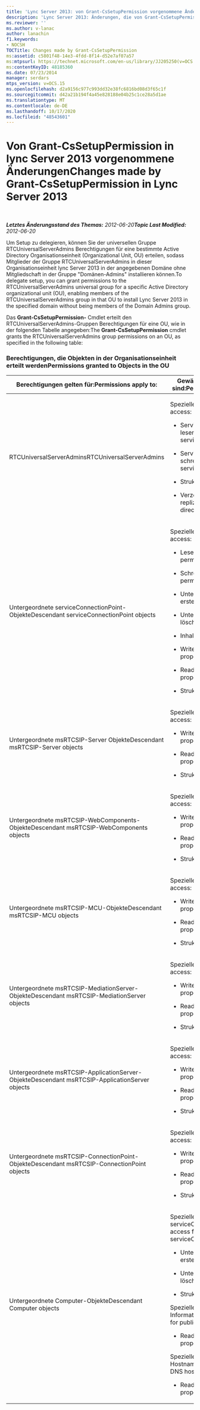 ```yaml
---
title: 'Lync Server 2013: von Grant-CsSetupPermission vorgenommene Änderungen'
description: 'Lync Server 2013: Änderungen, die von Grant-CsSetupPermission vorgenommen wurden.'
ms.reviewer: ''
ms.author: v-lanac
author: lanachin
f1.keywords:
- NOCSH
TOCTitle: Changes made by Grant-CsSetupPermission
ms:assetid: c5801f48-14e3-4fdd-8f14-d52e7af07a57
ms:mtpsurl: https://technet.microsoft.com/en-us/library/JJ205250(v=OCS.15)
ms:contentKeyID: 48185360
ms.date: 07/23/2014
manager: serdars
mtps_version: v=OCS.15
ms.openlocfilehash: d2a9156c977c993dd32e38fc6816bd08d3f65c1f
ms.sourcegitcommit: d42a21b194f4a45e828188e04b25c1ce28a5d1ae
ms.translationtype: MT
ms.contentlocale: de-DE
ms.lasthandoff: 10/17/2020
ms.locfileid: "48543601"
---
```

# <a name="changes-made-by-grant-cssetuppermission-in-lync-server-2013"></a><span data-ttu-id="5ee66-103">Von Grant-CsSetupPermission in lync Server 2013 vorgenommene Änderungen</span><span class="sxs-lookup"><span data-stu-id="5ee66-103">Changes made by Grant-CsSetupPermission in Lync Server 2013</span></span>

<div data-xmlns="http://www.w3.org/1999/xhtml">

<div class="topic" data-xmlns="http://www.w3.org/1999/xhtml" data-msxsl="urn:schemas-microsoft-com:xslt" data-cs="https://msdn.microsoft.com/">

<div data-asp="https://msdn2.microsoft.com/asp">



</div>

<div id="mainSection">

<div id="mainBody">

<span> </span>

<span data-ttu-id="5ee66-104">_**Letztes Änderungsstand des Themas:** 2012-06-20_</span><span class="sxs-lookup"><span data-stu-id="5ee66-104">_**Topic Last Modified:** 2012-06-20_</span></span>

<span data-ttu-id="5ee66-105">Um Setup zu delegieren, können Sie der universellen Gruppe RTCUniversalServerAdmins Berechtigungen für eine bestimmte Active Directory Organisationseinheit (Organizational Unit, OU) erteilen, sodass Mitglieder der Gruppe RTCUniversalServerAdmins in dieser Organisationseinheit lync Server 2013 in der angegebenen Domäne ohne Mitgliedschaft in der Gruppe "Domänen-Admins" installieren können.</span><span class="sxs-lookup"><span data-stu-id="5ee66-105">To delegate setup, you can grant permissions to the RTCUniversalServerAdmins universal group for a specific Active Directory organizational unit (OU), enabling members of the RTCUniversalServerAdmins group in that OU to install Lync Server 2013 in the specified domain without being members of the Domain Admins group.</span></span>

<span data-ttu-id="5ee66-106">Das **Grant-CsSetupPermission-** Cmdlet erteilt den RTCUniversalServerAdmins-Gruppen Berechtigungen für eine OU, wie in der folgenden Tabelle angegeben:</span><span class="sxs-lookup"><span data-stu-id="5ee66-106">The **Grant-CsSetupPermission** cmdlet grants the RTCUniversalServerAdmins group permissions on an OU, as specified in the following table:</span></span>

### <a name="permissions-granted-to-objects-in-the-ou"></a><span data-ttu-id="5ee66-107">Berechtigungen, die Objekten in der Organisationseinheit erteilt werden</span><span class="sxs-lookup"><span data-stu-id="5ee66-107">Permissions granted to Objects in the OU</span></span>

<table>
<colgroup>
<col style="width: 50%" />
<col style="width: 50%" />
</colgroup>
<thead>
<tr class="header">
<th><span data-ttu-id="5ee66-108">Berechtigungen gelten für:</span><span class="sxs-lookup"><span data-stu-id="5ee66-108">Permissions apply to:</span></span></th>
<th><span data-ttu-id="5ee66-109">Gewährte Berechtigungen sind:</span><span class="sxs-lookup"><span data-stu-id="5ee66-109">Permissions granted are:</span></span></th>
</tr>
</thead>
<tbody>
<tr class="odd">
<td><p><span data-ttu-id="5ee66-110">RTCUniversalServerAdmins</span><span class="sxs-lookup"><span data-stu-id="5ee66-110">RTCUniversalServerAdmins</span></span></p></td>
<td><p><span data-ttu-id="5ee66-111">Spezieller Zugriff:</span><span class="sxs-lookup"><span data-stu-id="5ee66-111">Special access:</span></span></p>
<ul>
<li><p><span data-ttu-id="5ee66-112">ServicePrincipalName lesen</span><span class="sxs-lookup"><span data-stu-id="5ee66-112">Read servicePrincipalName</span></span></p></li>
<li><p><span data-ttu-id="5ee66-113">ServicePrincipalName schreiben</span><span class="sxs-lookup"><span data-stu-id="5ee66-113">Write servicePrincipalName</span></span></p></li>
<li><p><span data-ttu-id="5ee66-114">Struktur löschen</span><span class="sxs-lookup"><span data-stu-id="5ee66-114">Delete tree</span></span></p></li>
<li><p><span data-ttu-id="5ee66-115">Verzeichnisänderungen replizieren</span><span class="sxs-lookup"><span data-stu-id="5ee66-115">Replicating directory changes</span></span></p></li>
</ul></td>
</tr>
<tr class="even">
<td><p><span data-ttu-id="5ee66-116">Untergeordnete serviceConnectionPoint-Objekte</span><span class="sxs-lookup"><span data-stu-id="5ee66-116">Descendant serviceConnectionPoint objects</span></span></p></td>
<td><p><span data-ttu-id="5ee66-117">Spezieller Zugriff:</span><span class="sxs-lookup"><span data-stu-id="5ee66-117">Special access:</span></span></p>
<ul>
<li><p><span data-ttu-id="5ee66-118">Leseberechtigungen</span><span class="sxs-lookup"><span data-stu-id="5ee66-118">Read permissions</span></span></p></li>
<li><p><span data-ttu-id="5ee66-119">Schreibberechtigungen</span><span class="sxs-lookup"><span data-stu-id="5ee66-119">Write permissions</span></span></p></li>
<li><p><span data-ttu-id="5ee66-120">Untergeordnetes Element erstellen</span><span class="sxs-lookup"><span data-stu-id="5ee66-120">Create child</span></span></p></li>
<li><p><span data-ttu-id="5ee66-121">Untergeordnetes Element löschen</span><span class="sxs-lookup"><span data-stu-id="5ee66-121">Delete child</span></span></p></li>
<li><p><span data-ttu-id="5ee66-122">Inhalt auflisten</span><span class="sxs-lookup"><span data-stu-id="5ee66-122">List contents</span></span></p></li>
<li><p><span data-ttu-id="5ee66-123">Write-Eigenschaft</span><span class="sxs-lookup"><span data-stu-id="5ee66-123">Write property</span></span></p></li>
<li><p><span data-ttu-id="5ee66-124">Read-Eigenschaft</span><span class="sxs-lookup"><span data-stu-id="5ee66-124">Read property</span></span></p></li>
<li><p><span data-ttu-id="5ee66-125">Struktur löschen</span><span class="sxs-lookup"><span data-stu-id="5ee66-125">Delete tree</span></span></p></li>
</ul></td>
</tr>
<tr class="odd">
<td><p><span data-ttu-id="5ee66-126">Untergeordnete msRTCSIP-Server Objekte</span><span class="sxs-lookup"><span data-stu-id="5ee66-126">Descendant msRTCSIP-Server objects</span></span></p></td>
<td><p><span data-ttu-id="5ee66-127">Spezieller Zugriff:</span><span class="sxs-lookup"><span data-stu-id="5ee66-127">Special access:</span></span></p>
<ul>
<li><p><span data-ttu-id="5ee66-128">Write-Eigenschaft</span><span class="sxs-lookup"><span data-stu-id="5ee66-128">Write property</span></span></p></li>
<li><p><span data-ttu-id="5ee66-129">Read-Eigenschaft</span><span class="sxs-lookup"><span data-stu-id="5ee66-129">Read property</span></span></p></li>
<li><p><span data-ttu-id="5ee66-130">Struktur löschen</span><span class="sxs-lookup"><span data-stu-id="5ee66-130">Delete tree</span></span></p></li>
</ul></td>
</tr>
<tr class="even">
<td><p><span data-ttu-id="5ee66-131">Untergeordnete msRTCSIP-WebComponents-Objekte</span><span class="sxs-lookup"><span data-stu-id="5ee66-131">Descendant msRTCSIP-WebComponents objects</span></span></p></td>
<td><p><span data-ttu-id="5ee66-132">Spezieller Zugriff:</span><span class="sxs-lookup"><span data-stu-id="5ee66-132">Special access:</span></span></p>
<ul>
<li><p><span data-ttu-id="5ee66-133">Write-Eigenschaft</span><span class="sxs-lookup"><span data-stu-id="5ee66-133">Write property</span></span></p></li>
<li><p><span data-ttu-id="5ee66-134">Read-Eigenschaft</span><span class="sxs-lookup"><span data-stu-id="5ee66-134">Read property</span></span></p></li>
<li><p><span data-ttu-id="5ee66-135">Struktur löschen</span><span class="sxs-lookup"><span data-stu-id="5ee66-135">Delete tree</span></span></p></li>
</ul></td>
</tr>
<tr class="odd">
<td><p><span data-ttu-id="5ee66-136">Untergeordnete msRTCSIP-MCU-Objekte</span><span class="sxs-lookup"><span data-stu-id="5ee66-136">Descendant msRTCSIP-MCU objects</span></span></p></td>
<td><p><span data-ttu-id="5ee66-137">Spezieller Zugriff:</span><span class="sxs-lookup"><span data-stu-id="5ee66-137">Special access:</span></span></p>
<ul>
<li><p><span data-ttu-id="5ee66-138">Write-Eigenschaft</span><span class="sxs-lookup"><span data-stu-id="5ee66-138">Write property</span></span></p></li>
<li><p><span data-ttu-id="5ee66-139">Read-Eigenschaft</span><span class="sxs-lookup"><span data-stu-id="5ee66-139">Read property</span></span></p></li>
<li><p><span data-ttu-id="5ee66-140">Struktur löschen</span><span class="sxs-lookup"><span data-stu-id="5ee66-140">Delete tree</span></span></p></li>
</ul></td>
</tr>
<tr class="even">
<td><p><span data-ttu-id="5ee66-141">Untergeordnete msRTCSIP-MediationServer-Objekte</span><span class="sxs-lookup"><span data-stu-id="5ee66-141">Descendant msRTCSIP-MediationServer objects</span></span></p></td>
<td><p><span data-ttu-id="5ee66-142">Spezieller Zugriff:</span><span class="sxs-lookup"><span data-stu-id="5ee66-142">Special access:</span></span></p>
<ul>
<li><p><span data-ttu-id="5ee66-143">Write-Eigenschaft</span><span class="sxs-lookup"><span data-stu-id="5ee66-143">Write property</span></span></p></li>
<li><p><span data-ttu-id="5ee66-144">Read-Eigenschaft</span><span class="sxs-lookup"><span data-stu-id="5ee66-144">Read property</span></span></p></li>
<li><p><span data-ttu-id="5ee66-145">Struktur löschen</span><span class="sxs-lookup"><span data-stu-id="5ee66-145">Delete tree</span></span></p></li>
</ul></td>
</tr>
<tr class="odd">
<td><p><span data-ttu-id="5ee66-146">Untergeordnete msRTCSIP-ApplicationServer-Objekte</span><span class="sxs-lookup"><span data-stu-id="5ee66-146">Descendant msRTCSIP-ApplicationServer objects</span></span></p></td>
<td><p><span data-ttu-id="5ee66-147">Spezieller Zugriff:</span><span class="sxs-lookup"><span data-stu-id="5ee66-147">Special access:</span></span></p>
<ul>
<li><p><span data-ttu-id="5ee66-148">Write-Eigenschaft</span><span class="sxs-lookup"><span data-stu-id="5ee66-148">Write property</span></span></p></li>
<li><p><span data-ttu-id="5ee66-149">Read-Eigenschaft</span><span class="sxs-lookup"><span data-stu-id="5ee66-149">Read property</span></span></p></li>
<li><p><span data-ttu-id="5ee66-150">Struktur löschen</span><span class="sxs-lookup"><span data-stu-id="5ee66-150">Delete tree</span></span></p></li>
</ul></td>
</tr>
<tr class="even">
<td><p><span data-ttu-id="5ee66-151">Untergeordnete msRTCSIP-ConnectionPoint-Objekte</span><span class="sxs-lookup"><span data-stu-id="5ee66-151">Descendant msRTCSIP-ConnectionPoint objects</span></span></p></td>
<td><p><span data-ttu-id="5ee66-152">Spezieller Zugriff:</span><span class="sxs-lookup"><span data-stu-id="5ee66-152">Special access:</span></span></p>
<ul>
<li><p><span data-ttu-id="5ee66-153">Write-Eigenschaft</span><span class="sxs-lookup"><span data-stu-id="5ee66-153">Write property</span></span></p></li>
<li><p><span data-ttu-id="5ee66-154">Read-Eigenschaft</span><span class="sxs-lookup"><span data-stu-id="5ee66-154">Read property</span></span></p></li>
<li><p><span data-ttu-id="5ee66-155">Struktur löschen</span><span class="sxs-lookup"><span data-stu-id="5ee66-155">Delete tree</span></span></p></li>
</ul></td>
</tr>
<tr class="odd">
<td><p><span data-ttu-id="5ee66-156">Untergeordnete Computer-Objekte</span><span class="sxs-lookup"><span data-stu-id="5ee66-156">Descendant Computer objects</span></span></p></td>
<td><p><span data-ttu-id="5ee66-157">Spezieller Zugriff für serviceConnectionPoint:</span><span class="sxs-lookup"><span data-stu-id="5ee66-157">Special access for serviceConnectionPoint:</span></span></p>
<ul>
<li><p><span data-ttu-id="5ee66-158">Untergeordnete Objekte erstellen</span><span class="sxs-lookup"><span data-stu-id="5ee66-158">Create child objects</span></span></p></li>
<li><p><span data-ttu-id="5ee66-159">Untergeordnete Objekte löschen</span><span class="sxs-lookup"><span data-stu-id="5ee66-159">Delete child objects</span></span></p></li>
<li><p><span data-ttu-id="5ee66-160">Struktur löschen</span><span class="sxs-lookup"><span data-stu-id="5ee66-160">Delete tree</span></span></p></li>
</ul>
<p><span data-ttu-id="5ee66-161">Spezieller Zugriff für öffentliche Informationen:</span><span class="sxs-lookup"><span data-stu-id="5ee66-161">Special access for public information:</span></span></p>
<ul>
<li><p><span data-ttu-id="5ee66-162">Read-Eigenschaft</span><span class="sxs-lookup"><span data-stu-id="5ee66-162">Read property</span></span></p></li>
</ul>
<p><span data-ttu-id="5ee66-163">Spezieller Zugriff für den DNS-Hostnamen:</span><span class="sxs-lookup"><span data-stu-id="5ee66-163">Special access for DNS host name:</span></span></p>
<ul>
<li><p><span data-ttu-id="5ee66-164">Read-Eigenschaft</span><span class="sxs-lookup"><span data-stu-id="5ee66-164">Read property</span></span></p></li>
</ul></td>
</tr>
</tbody>
</table>


</div>

<span> </span>

</div>

</div>

</div>

